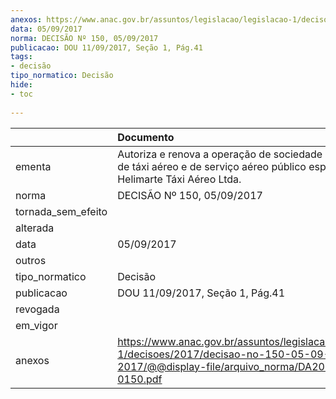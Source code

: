 ```yaml
---
anexos: https://www.anac.gov.br/assuntos/legislacao/legislacao-1/decisoes/2017/decisao-no-150-05-09-2017/@@display-file/arquivo_norma/DA2017-0150.pdf
data: 05/09/2017
norma: DECISÃO Nº 150, 05/09/2017
publicacao: DOU 11/09/2017, Seção 1, Pág.41
tags:
- decisão
tipo_normatico: Decisão
hide: 
- toc 
 
---
```


|                    | Documento                                                                                                                                     |
|:-------------------|:----------------------------------------------------------------------------------------------------------------------------------------------|
| ementa             | Autoriza e renova a operação de sociedade empresária de táxi aéreo e de serviço aéreo público especializado - Helimarte Táxi Aéreo Ltda.      |
| norma              | DECISÃO Nº 150, 05/09/2017                                                                                                                    |
| tornada_sem_efeito |                                                                                                                                               |
| alterada           |                                                                                                                                               |
| data               | 05/09/2017                                                                                                                                    |
| outros             |                                                                                                                                               |
| tipo_normatico     | Decisão                                                                                                                                       |
| publicacao         | DOU 11/09/2017, Seção 1, Pág.41                                                                                                               |
| revogada           |                                                                                                                                               |
| em_vigor           |                                                                                                                                               |
| anexos             | https://www.anac.gov.br/assuntos/legislacao/legislacao-1/decisoes/2017/decisao-no-150-05-09-2017/@@display-file/arquivo_norma/DA2017-0150.pdf |
